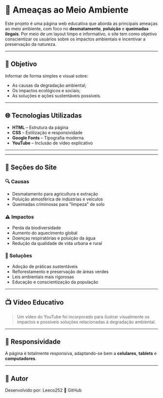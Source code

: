 # 🌱 Ameaças ao Meio Ambiente

Este projeto é uma página web educativa que aborda as principais ameaças ao meio ambiente, com foco no **desmatamento**, **poluição** e **queimadas ilegais**. Por meio de um layout limpo e informativo, o site tem como objetivo conscientizar os usuários sobre os impactos ambientais e incentivar a preservação da natureza.

---

## 🧩 Objetivo

Informar de forma simples e visual sobre:
- As causas da degradação ambiental;
- Os impactos ecológicos e sociais;
- As soluções e ações sustentáveis possíveis.

---

## 🌐 Tecnologias Utilizadas

- **HTML** – Estrutura da página
- **CSS** – Estilização e responsividade
- **Google Fonts** – Tipografia moderna
- **YouTube** – Inclusão de vídeo explicativo

---
---

## 📌 Seções do Site

### 🔍 Causas
- Desmatamento para agricultura e extração
- Poluição atmosférica de indústrias e veículos
- Queimadas criminosas para "limpeza" de solo

### ⚠️ Impactos
- Perda da biodiversidade
- Aumento do aquecimento global
- Doenças respiratórias e poluição da água
- Redução da qualidade de vida urbana e rural

### 🌿 Soluções
- Adoção de práticas sustentáveis
- Reflorestamento e preservação de áreas verdes
- Leis ambientais mais rigorosas
- Educação e conscientização da população

---

## 📺 Vídeo Educativo

> Um vídeo do YouTube foi incorporado para ilustrar visualmente os impactos e possíveis soluções relacionadas à degradação ambiental.

---

## 📱 Responsividade

A página é totalmente responsiva, adaptando-se bem a **celulares**, **tablets** e **computadores**.

---

## 👤 Autor
Desenvolvido por:
Leeco252
🔗 GitHub




